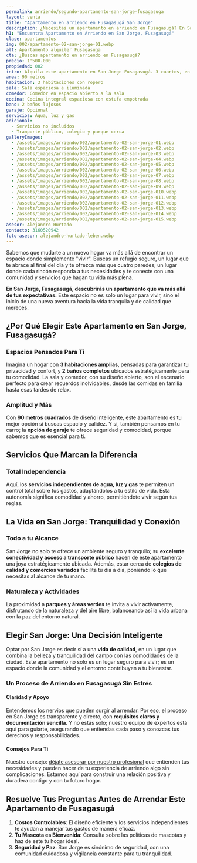 ```yaml
---
permalink: arriendo/segundo-apartamento-san-jorge-fusagasuga
layout: venta
title: "Apartamento en arriendo en Fusagasugá San Jorge"
description: ¿Necesitas un apartamento en arriendo en Fusagasugá? En San Jorge te ofrecen apartamento con espacio, comodidad y todos los servicios | LEBEN
h1: "Encuentra Apartamento en Arriendo en San Jorge, Fusagasugá"
clase: apartamentos
img: 002/apartamento-02-san-jorge-01.webp
alt: Apartamento alquiler Fusagasuga
cta: ¿Buscas apartamento en arriendo en Fusagasugá?
precio: 1'500.000
propiedad: 002
intro: Alquila este apartamento en San Jorge Fusagasugá. 3 cuartos, en una zona tranquila y con servicios independientes
area: 90 metros
habitacion: 3 habitaciones con ropero
sala: Sala espaciosa e iluminada
comedor: Comedor en espacio abierto a la sala
cocina: Cocina integral espaciosa con estufa empotrada
bano: 2 baños lujosos
garaje: Opcional
servicios: Agua, luz y gas
adicional:
  - Servicios no incluidos
  - Tranporte público, colegio y parque cerca
galleryImages:
  - /assets/images/arriendo/002/apartamento-02-san-jorge-01.webp
  - /assets/images/arriendo/002/apartamento-02-san-jorge-02.webp
  - /assets/images/arriendo/002/apartamento-02-san-jorge-03.webp
  - /assets/images/arriendo/002/apartamento-02-san-jorge-04.webp
  - /assets/images/arriendo/002/apartamento-02-san-jorge-05.webp
  - /assets/images/arriendo/002/apartamento-02-san-jorge-06.webp
  - /assets/images/arriendo/002/apartamento-02-san-jorge-07.webp
  - /assets/images/arriendo/002/apartamento-02-san-jorge-08.webp
  - /assets/images/arriendo/002/apartamento-02-san-jorge-09.webp
  - /assets/images/arriendo/002/apartamento-02-san-jorge-010.webp
  - /assets/images/arriendo/002/apartamento-02-san-jorge-011.webp
  - /assets/images/arriendo/002/apartamento-02-san-jorge-012.webp
  - /assets/images/arriendo/002/apartamento-02-san-jorge-013.webp
  - /assets/images/arriendo/002/apartamento-02-san-jorge-014.webp
  - /assets/images/arriendo/002/apartamento-02-san-jorge-015.webp
asesor: Alejandro Hurtado
contacto: 3160520942
foto-asesor: alejandro-hurtado-leben.webp
---
```

Sabemos que mudarte a un nuevo hogar va más allá de encontrar un espacio donde simplemente "vivir". Buscas un refugio seguro, un lugar que te abrace al final del día y te ofrezca más que cuatro paredes; un lugar donde cada rincón responda a tus necesidades y te conecte con una comunidad y servicios que hagan tu vida más plena.

**En San Jorge, Fusagasugá, descubrirás un apartamento que va más allá de tus expectativas.** Este espacio no es solo un lugar para vivir, sino el inicio de una nueva aventura hacia la vida tranquila y de calidad que mereces. 

## ¿Por Qué Elegir Este Apartamento en San Jorge, Fusagasugá?

### Espacios Pensados Para Ti

Imagina un hogar con **3 habitaciones amplias**, pensadas para garantizar tu privacidad y confort, y **2 baños completos** ubicados estratégicamente para tu comodidad. La sala y comedor, con su diseño abierto, son el escenario perfecto para crear recuerdos inolvidables, desde las comidas en familia hasta esas tardes de relax.

### Amplitud y Más

Con **90 metros cuadrados** de diseño inteligente, este apartamento es tu mejor opción si buscas espacio y calidez. Y sí, también pensamos en tu carro; la **opción de garaje** te ofrece seguridad y comodidad, porque sabemos que es esencial para ti.

## Servicios Que Marcan la Diferencia

### Total Independencia

Aquí, los **servicios independientes de agua, luz y gas** te permiten un control total sobre tus gastos, adaptándolos a tu estilo de vida. Esta autonomía significa comodidad y ahorro, permitiéndote vivir según tus reglas.

## La Vida en San Jorge: Tranquilidad y Conexión

### Todo a tu Alcance

San Jorge no solo te ofrece un ambiente seguro y tranquilo; su **excelente conectividad y acceso a transporte público** hacen de este apartamento una joya estratégicamente ubicada. Además, estar cerca de **colegios de calidad y comercios variados** facilita tu día a día, poniendo lo que necesitas al alcance de tu mano.

### Naturaleza y Actividades

La proximidad a **parques y áreas verdes** te invita a vivir activamente, disfrutando de la naturaleza y del aire libre, balanceando así la vida urbana con la paz del entorno natural.

## Elegir San Jorge: Una Decisión Inteligente

Optar por San Jorge es decir sí a una **vida de calidad**, en un lugar que combina la belleza y tranquilidad del campo con las comodidades de la ciudad. Este apartamento no solo es un lugar seguro para vivir; es un espacio donde la comunidad y el entorno contribuyen a tu bienestar.

### Un Proceso de Arriendo en Fusagasugá Sin Estrés

#### Claridad y Apoyo

Entendemos los nervios que pueden surgir al arrendar. Por eso, el proceso en San Jorge es transparente y directo, con **requisitos claros y documentación sencilla**. Y no estás solo; nuestro equipo de expertos está aquí para guiarte, asegurando que entiendas cada paso y conozcas tus derechos y responsabilidades.

#### Consejos Para Ti

Nuestro consejo: [déjate asesorar por nuestro profesional](#asesor) que entienden tus necesidades y pueden hacer de tu experiencia de arriendo algo sin complicaciones. Estamos aquí para construir una relación positiva y duradera contigo y con tu futuro hogar.

## Resuelve Tus Preguntas Antes de Arrendar Este Apartamento de Fusagasugá

1. **Costos Controlables**: El diseño eficiente y los servicios independientes te ayudan a manejar tus gastos de manera eficaz.
2. **Tu Mascota es Bienvenida**: Consulta sobre las políticas de mascotas y haz de este tu hogar ideal.
3. **Seguridad y Paz**: San Jorge es sinónimo de seguridad, con una comunidad cuidadosa y vigilancia constante para tu tranquilidad.
